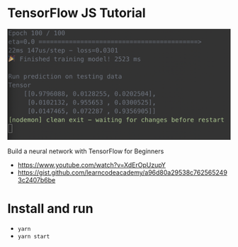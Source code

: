 # TensorFlow JS Tutorial

![Terminal output of the model](./img/model-output.png)

Build a neural network with TensorFlow for Beginners

- https://www.youtube.com/watch?v=XdErOpUzupY
- https://gist.github.com/learncodeacademy/a96d80a29538c7625652493c2407b6be

# Install and run

- `yarn`
- `yarn start`
